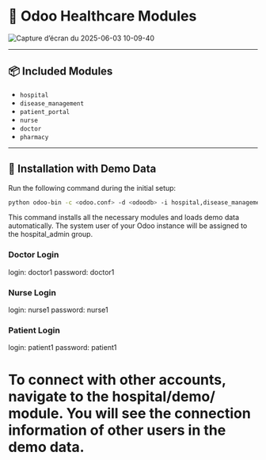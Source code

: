# 🏥 Odoo Healthcare Modules
![Capture d’écran du 2025-06-03 10-09-40](https://github.com/user-attachments/assets/3a170f15-a41d-4581-b31e-33c8cc335ec9)



---

## 📦 Included Modules

- `hospital`
- `disease_management`
- `patient_portal`
- `nurse`
- `doctor`
- `pharmacy`

---

## 🚀 Installation with Demo Data

Run the following command during the initial setup:

```bash
python odoo-bin -c <odoo.conf> -d <odoodb> -i hospital,disease_management,patient_portal,nurse,doctor,pharmacy,healthcare_bridge
```
 This command installs all the necessary modules and loads demo data automatically.
The system user of your Odoo instance will be assigned to the hospital_admin group.

### Doctor Login
login: doctor1
password: doctor1

### Nurse Login
login: nurse1
password: nurse1

### Patient Login
login: patient1
password: patient1

# To connect with other accounts, navigate to the hospital/demo/ module. You will see the connection information of other users in the demo data.
